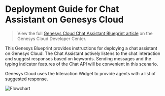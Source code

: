# Deployment Guide for Chat Assistant on Genesys Cloud

> View the full [Genesys Cloud Chat Assistant Blueprint article](https://developer.mypurecloud.com/blueprints/genesyscloud-chat-assistant/) on the Genesys Cloud Developer Center.

This Genesys Blueprint provides instructions for deploying a chat assistant on Genesys Cloud. The Chat Assistant actively listens to the chat interaction and suggest responses based on keywords. Sending messages and the typing indicator features of the Chat API will be convenient in this scenario.

Genesys Cloud uses the Interaction Widget to provide agents with a list of suggested response.

![Flowchart](https://github.com/MyPureCloud/genesyscloud-chat-assistant/blob/master/docs/images/flowchart.png "Flowchart")